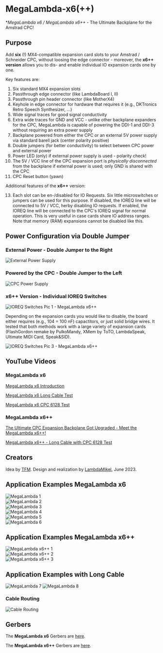 # MegaLambda-x6(++) 

**MegaLambda x6 / *MegaLambda x6++** - The Ultimate Backplane for the Amstrad CPC! 

## Purpose

Add **six** (!) MX4-compatible expansion card slots to your Amstrad / Schneider CPC, without loosing the edge connector - moreover, the **x6++ version** allows you to dis- and enable individual IO expansion cards one by one. 

Key features are:

1. Six standard MX4 expansion slots
2. Passthrough edge connector (like LambdaBoard I, II) 
3. Passthrough pin header connector (like MotherX4) 
5. Keyhole in edge connector for hardware that requires it (e.g., DKTronics Retro Speech Synthesizer, ...)
6. Wide signal traces for good signal conductivity
7. Extra wide traces for GND and VCC - unlike other backplane expanders for the CPC, MegaLambda is capable of powering the DDI-1 and DDI-3 without requiring an extra power supply 
8. Backplane powered from either the CPC or an external 5V power supply via standard barell jack (center polarity positive)
9. Double jumpers (for better conductivity) to select between CPC power and external power 
10. Power LED (only) if external power supply is used - polarity check!
11. The 5V / VCC line of the CPC expansion port is *physically disconnected* from the backplane if external power is used; only GND is shared with the CPC
12. CPC Reset button (yawn)

Additional features of the **x6++** version:

13. Each slot can be en-/disabled for IO Requests. Six little microswitches or jumpers can be used for this purpose. If disabled, the IOREQ line will be connected to 5V / VCC, herby disabling IO requests. If enabled, the IOREQ line will be connected to the CPC's IOREQ signal for normal operation. This is very useful in case cards share IO address ranges. Note that memory (RAM) expansions cannot be disabled like this. 

## Power Configuration via Double Jumper 

### External Power - Double Jumper to the Right 

![External Power Supply](images/ext-power.jpg)  

### Powered by the CPC - Double Jumper to the Left 

![CPC Power Supply](images/cpc-power.jpg)  

### x6++ Version - Individual IOREQ Switches 

![IOREQ Switches Pic 1 - MegaLambda x6++](images/x6++-1.jpg)

Depending on the expansion cards you would like to disable, the board
either requires (e.g., 104 = 100 nF) capactitors, or just solid bridge
wires. It tested that both methods work with a large variety of
expansion cards (FlashGordon remake by PulkoMandy, XMem by ToTO,
LambdaSpeak, Ultimate MIDI Card, Speak&SID). 

![IOREQ Switches Pic 3 - MegaLambda x6++](images/x6++-4.jpg)  


## YouTube Videos

### MegaLambda x6

[MegaLambda x6 Introduction](https://youtu.be/dHfIeu6RvlQ)

[MegaLambda x6 Long Cable Test](https://youtu.be/0CViRorZ7gk)

[MegaLambda x6 CPC 6128 Test](https://youtu.be/cwNZN3z0Z7E)

### MegaLambda x6++ 

[The Ultimate CPC Expansion Backplane Got Upgraded - Meet the MegaLambda x6++!](https://youtu.be/FK6HFwhmiFs)

[MegaLambda x6++ - Long Cable with CPC 6128 Test](https://youtu.be/EiqiXnbGWaY)

## Creators 

Idea by [TFM](http://futureos.cpc-live.com/). Design and realization by [LambdaMikel](https://github.com/lambdamikel), June 2023. 

## Application Examples MegaLambda x6

![MegaLambda 1](images/megalambda-1.jpg)  
![MegaLambda 2](images/megalambda-2.jpg)  
![MegaLambda 3](images/megalambda-3.jpg)  
![MegaLambda 4](images/megalambda-4.jpg)  
![MegaLambda 5](images/megalambda-5.jpg)  
![MegaLambda 6](images/megalambda-6.jpg)

## Application Examples MegaLambda x6++

![MegaLambda x6++ 1](images/x6++-1.jpg)  
![MegaLambda x6++ 2](images/x6++-2.jpg)  
![MegaLambda x6++ 3](images/x6++-3.jpg)  

## Application Examples with Long Cable 

![MegaLambda 7](images/megalambda-h1.jpg)
![MegaLambda 8](images/megalambda-h2.jpg)  

### Cable Routing

![Cable Routing](images/cable-routing.jpg)  

## Gerbers 

The **MegaLambda x6** Gerbers are [here](gerbers/mega-lambda-x6.zip).

The **MegaLambda x6++** Gerbers are [here](gerbers/mega-lambda-x6++.zip).


